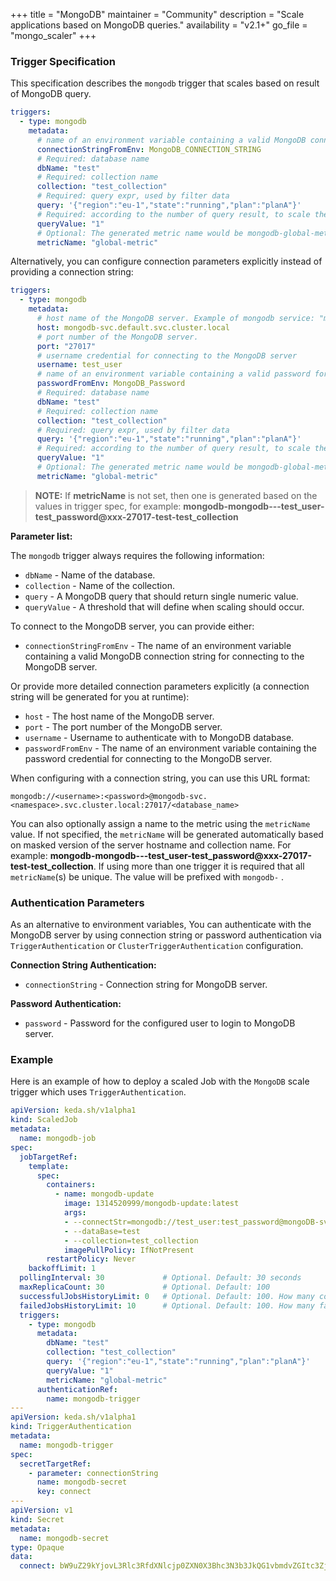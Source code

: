 +++
title = "MongoDB"
maintainer = "Community"
description = "Scale applications based on MongoDB queries."
availability = "v2.1+"
go_file = "mongo_scaler"
+++

### Trigger Specification

This specification describes the `mongodb` trigger that scales based on result of MongoDB query.

```yaml
triggers:
  - type: mongodb
    metadata:
      # name of an environment variable containing a valid MongoDB connection string
      connectionStringFromEnv: MongoDB_CONNECTION_STRING
      # Required: database name
      dbName: "test"
      # Required: collection name
      collection: "test_collection"
      # Required: query expr, used by filter data
      query: '{"region":"eu-1","state":"running","plan":"planA"}'
      # Required: according to the number of query result, to scale the TargetRef
      queryValue: "1"
      # Optional: The generated metric name would be mongodb-global-metric. Here mongodb- use as a prefix for metric name
      metricName: "global-metric"
```

Alternatively, you can configure connection parameters explicitly instead of providing a connection string:

```yaml
triggers:
  - type: mongodb
    metadata:
      # host name of the MongoDB server. Example of mongodb service: "mongodb-svc.<namespace>.svc.cluster.local"
      host: mongodb-svc.default.svc.cluster.local
      # port number of the MongoDB server.
      port: "27017"
      # username credential for connecting to the MongoDB server
      username: test_user
      # name of an environment variable containing a valid password for connecting to the MongoDB server
      passwordFromEnv: MongoDB_Password
      # Required: database name
      dbName: "test"
      # Required: collection name
      collection: "test_collection"
      # Required: query expr, used by filter data
      query: '{"region":"eu-1","state":"running","plan":"planA"}'
      # Required: according to the number of query result, to scale the TargetRef
      queryValue: "1"
      # Optional: The generated metric name would be mongodb-global-metric. Here mongodb- use as a prefix for metric name.
      metricName: "global-metric"
```

>**NOTE:** If **metricName** is not set, then one is generated based on the values in trigger spec, for example: **mongodb-mongodb---test_user-test_password@xxx-27017-test-test_collection**

**Parameter list:**

The `mongodb` trigger always requires the following information:

- `dbName` - Name of the database.
- `collection` - Name of the collection.
- `query` - A MongoDB query that should return single numeric value.
- `queryValue` - A threshold that will define when scaling should occur.

To connect to the MongoDB server, you can provide either:

- `connectionStringFromEnv` - The name of an environment variable containing a valid MongoDB connection string for connecting to the MongoDB server.

Or provide more detailed connection parameters explicitly (a connection string will be generated for you at runtime):

- `host` - The host name of the MongoDB server.
- `port` - The port number of the MongoDB server.
- `username` - Username to authenticate with to MongoDB database.
- `passwordFromEnv` - The name of an environment variable containing the password credential for connecting to the MongoDB server.

When configuring with a connection string, you can use this URL format:

```
mongodb://<username>:<password>@mongodb-svc.<namespace>.svc.cluster.local:27017/<database_name>
```

You can also optionally assign a name to the metric using the `metricName` value. If not specified, the `metricName` will be generated automatically based on masked version of the server hostname and collection name. For example: **mongodb-mongodb---test_user-test_password@xxx-27017-test-test_collection**. If using more than one trigger it is required that all `metricName`(s) be unique. The value will be prefixed with `mongodb-` .

### Authentication Parameters

As an alternative to environment variables, You can authenticate with the MongoDB server by using connection string or password authentication via `TriggerAuthentication` or `ClusterTriggerAuthentication` configuration.

**Connection String Authentication:**

- `connectionString` - Connection string for MongoDB server.

**Password Authentication:**

- `password` - Password for the configured user to login to MongoDB server.

### Example

Here is an example of how to deploy a scaled Job with the `MongoDB` scale trigger which uses `TriggerAuthentication`.

```yaml
apiVersion: keda.sh/v1alpha1
kind: ScaledJob
metadata:
  name: mongodb-job
spec:
  jobTargetRef:
    template:
      spec:
        containers:
          - name: mongodb-update
            image: 1314520999/mongodb-update:latest
            args:
            - --connectStr=mongodb://test_user:test_password@mongoDB-svc.mongoDB.svc.cluster.local:27017/test
            - --dataBase=test
            - --collection=test_collection
            imagePullPolicy: IfNotPresent
        restartPolicy: Never
    backoffLimit: 1
  pollingInterval: 30             # Optional. Default: 30 seconds
  maxReplicaCount: 30             # Optional. Default: 100
  successfulJobsHistoryLimit: 0   # Optional. Default: 100. How many completed jobs should be kept.
  failedJobsHistoryLimit: 10      # Optional. Default: 100. How many failed jobs should be kept.
  triggers:
    - type: mongodb
      metadata:
        dbName: "test"
        collection: "test_collection"
        query: '{"region":"eu-1","state":"running","plan":"planA"}'
        queryValue: "1"
        metricName: "global-metric"
      authenticationRef:
        name: mongodb-trigger
---
apiVersion: keda.sh/v1alpha1
kind: TriggerAuthentication
metadata:
  name: mongodb-trigger
spec:
  secretTargetRef:
    - parameter: connectionString
      name: mongodb-secret
      key: connect
---
apiVersion: v1
kind: Secret
metadata:
  name: mongodb-secret
type: Opaque
data:
  connect: bW9uZ29kYjovL3Rlc3RfdXNlcjp0ZXN0X3Bhc3N3b3JkQG1vbmdvZGItc3ZjLm1vbmdvREIuc3ZjLmNsdXN0ZXIubG9jYWw6MjcwMTcvdGVzdA==
```
